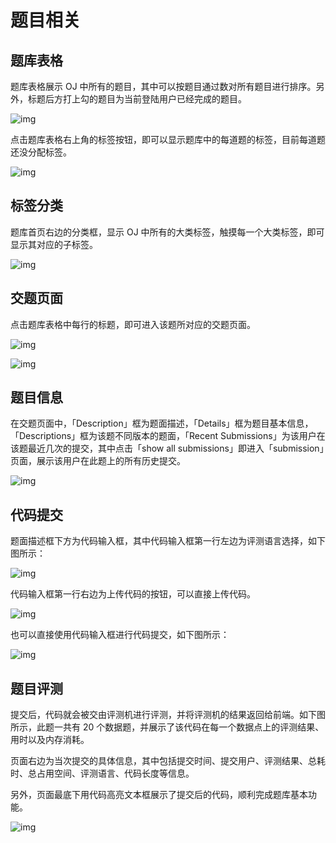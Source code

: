 # 题目相关

## 题库表格

题库表格展示 OJ 中所有的题目，其中可以按题目通过数对所有题目进行排序。另外，标题后方打上勾的题目为当前登陆用户已经完成的题目。

![img](/img/client-manual/160467098321.jpg)

点击题库表格右上角的标签按钮，即可以显示题库中的每道题的标签，目前每道题还没分配标签。

![img](/img/client-manual/160467098391.jpg)

## 标签分类

题库首页右边的分类框，显示 OJ 中所有的大类标签，触摸每一个大类标签，即可显示其对应的子标签。

![img](/img/client-manual/160467098448.jpg)

## 交题页面

点击题库表格中每行的标题，即可进入该题所对应的交题页面。

![img](/img/client-manual/160467098495.jpg)

![img](/img/client-manual/160467098555.jpg)

## 题目信息

在交题页面中，「Description」框为题面描述，「Details」框为题目基本信息，「Descriptions」框为该题不同版本的题面，「Recent Submissions」为该用户在该题最近几次的提交，其中点击「show all submissions」即进入「submission」页面，展示该用户在此题上的所有历史提交。

![img](/img/client-manual/160467098653.jpg)

## 代码提交

题面描述框下方为代码输入框，其中代码输入框第一行左边为评测语言选择，如下图所示：

![img](/img/client-manual/160467098700.jpg)

代码输入框第一行右边为上传代码的按钮，可以直接上传代码。

![img](/img/client-manual/160467098741.jpg)

也可以直接使用代码输入框进行代码提交，如下图所示：

![img](/img/client-manual/160467098779.jpg)

## 题目评测

提交后，代码就会被交由评测机进行评测，并将评测机的结果返回给前端。如下图所示，此题一共有 20 个数据题，并展示了该代码在每一个数据点上的评测结果、用时以及内存消耗。

页面右边为当次提交的具体信息，其中包括提交时间、提交用户、评测结果、总耗时、总占用空间、评测语言、代码长度等信息。

另外，页面最底下用代码高亮文本框展示了提交后的代码，顺利完成题库基本功能。

![img](/img/client-manual/160467098836.jpg)
